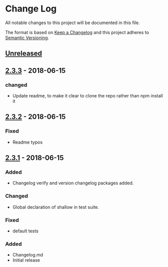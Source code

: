 # Change Log
All notable changes to this project will be documented in this file.

The format is based on [Keep a Changelog](http://keepachangelog.com/)
and this project adheres to [Semantic Versioning](http://semver.org/).

## [Unreleased][]

## [2.3.3][] - 2018-06-15
### changed
- Update readme, to make it clear to clone the repo rather than npm install it

## [2.3.2][] - 2018-06-15
### Fixed
- Readme typos

## [2.3.1][] - 2018-06-15
### Added
- Changelog verify and version changelog packages added.

### Changed
- Global declaration of shallow in test suite.

### Fixed
- default tests

### Added
- Changelog.md
- Initial release


[Unreleased]: https://github.com/tomdaniels/v1-boilerplate/compare/v2.3.3...HEAD
[2.3.3]: https://github.com/tomdaniels/v1-boilerplate/compare/v2.3.2...v2.3.3
[2.3.2]: https://github.com/tomdaniels/v1-boilerplate/compare/v2.3.1...v2.3.2
[2.3.1]: https://github.com/tomdaniels/v1-boilerplate/tree/v2.3.1
